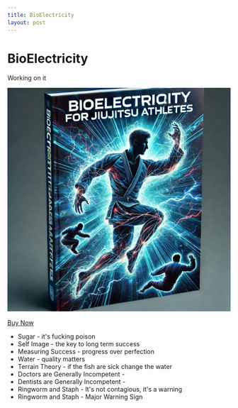 ```yaml
---
title: BioElectricity
layout: post
---
```


<h1>BioElectricity</h1>

<p>Working on it</p>

<a href="https://sphericalwave.gumroad.com/l/xxfoyx">
    <img src="public/bioElectricityBook1.webp" alt="" class="img-fluid rounded w-25">
</a>


<a href="https://sphericalwave.gumroad.com/l/xxfoyx" class="underline-text">Buy Now</a>

<ul>
    <li>Sugar - it's fucking poison</li>
    <li>Self Image - the key to long term success</li>
    <li>Measuring Success - progress over perfection</li>
    <li>Water - quality matters</li>
    <li>Terrain Theory - if the fish are sick change the water</li>
    <li>Doctors are Generally Incompetent - </li>
    <li>Dentists are Generally Incompetent - </li>
    <li>Ringworm and Staph - It's not contagious, it's a warning</li>
    <li>Ringworm and Staph - Major Warning Sign</li>
</ul>
